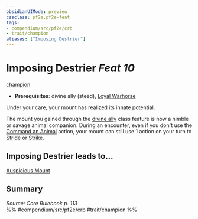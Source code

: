 ```yaml
---
obsidianUIMode: preview
cssclass: pf2e,pf2e-feat
tags:
- compendium/src/pf2e/crb
- trait/champion
aliases: ["Imposing Destrier"]
---
```

# Imposing Destrier  *Feat 10*  
[champion](/rules/traits/champion.md)  

- **Prerequisites**: divine ally (steed), [Loyal Warhorse](/compendium/feats/loyal-warhorse.md)

Under your care, your mount has realized its innate potential.

The mount you gained through the [divine ally](/compendium/feats/divine-ally.md) class feature is now a nimble or savage animal companion. During an encounter, even if you don't use the [Command an Animal](/rules/actions/command-an-animal.md) action, your mount can still use 1 action on your turn to [Stride](/rules/actions/stride.md) or [Strike](/rules/actions/strike.md).

## Imposing Destrier leads to...

[Auspicious Mount](/compendium/feats/auspicious-mount.md)

## Summary

*Source: Core Rulebook p. 113*  
%% #compendium/src/pf2e/crb #trait/champion %%
